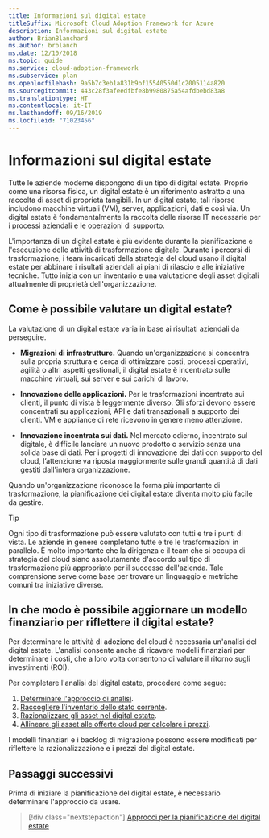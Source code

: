```yaml
---
title: Informazioni sul digital estate
titleSuffix: Microsoft Cloud Adoption Framework for Azure
description: Informazioni sul digital estate
author: BrianBlanchard
ms.author: brblanch
ms.date: 12/10/2018
ms.topic: guide
ms.service: cloud-adoption-framework
ms.subservice: plan
ms.openlocfilehash: 9a5b7c3eb1a831b9bf15540550d1c2005114a820
ms.sourcegitcommit: 443c28f3afeedfbfe8b9980875a54afdbebd83a8
ms.translationtype: HT
ms.contentlocale: it-IT
ms.lasthandoff: 09/16/2019
ms.locfileid: "71023456"
---
```

<!-- markdownlint-disable MD026 -->

# <a name="what-is-a-digital-estate"></a>Informazioni sul digital estate

Tutte le aziende moderne dispongono di un tipo di digital estate. Proprio come una risorsa fisica, un digital estate è un riferimento astratto a una raccolta di asset di proprietà tangibili. In un digital estate, tali risorse includono macchine virtuali (VM), server, applicazioni, dati e così via. Un digital estate è fondamentalmente la raccolta delle risorse IT necessarie per i processi aziendali e le operazioni di supporto.

L'importanza di un digital estate è più evidente durante la pianificazione e l'esecuzione delle attività di trasformazione digitale. Durante i percorsi di trasformazione, i team incaricati della strategia del cloud usano il digital estate per abbinare i risultati aziendali ai piani di rilascio e alle iniziative tecniche. Tutto inizia con un inventario e una valutazione degli asset digitali attualmente di proprietà dell'organizzazione.

## <a name="how-can-a-digital-estate-be-measured"></a>Come è possibile valutare un digital estate?

La valutazione di un digital estate varia in base ai risultati aziendali da perseguire.

- **Migrazioni di infrastrutture.** Quando un'organizzazione si concentra sulla propria struttura e cerca di ottimizzare costi, processi operativi, agilità o altri aspetti gestionali, il digital estate è incentrato sulle macchine virtuali, sui server e sui carichi di lavoro.

- **Innovazione delle applicazioni.** Per le trasformazioni incentrate sui clienti, il punto di vista è leggermente diverso. Gli sforzi devono essere concentrati su applicazioni, API e dati transazionali a supporto dei clienti. VM e appliance di rete ricevono in genere meno attenzione.

- **Innovazione incentrata sui dati.** Nel mercato odierno, incentrato sul digitale, è difficile lanciare un nuovo prodotto o servizio senza una solida base di dati. Per i progetti di innovazione dei dati con supporto del cloud, l’attenzione va riposta maggiormente sulle grandi quantità di dati gestiti dall'intera organizzazione.

Quando un'organizzazione riconosce la forma più importante di trasformazione, la pianificazione dei digital estate diventa molto più facile da gestire.

> [!TIP]
> Ogni tipo di trasformazione può essere valutato con tutti e tre i punti di vista. Le aziende in genere completano tutte e tre le trasformazioni in parallelo. È molto importante che la dirigenza e il team che si occupa di strategia del cloud siano assolutamente d'accordo sul tipo di trasformazione più appropriato per il successo dell'azienda. Tale comprensione serve come base per trovare un linguaggio e metriche comuni tra iniziative diverse.

## <a name="how-can-a-financial-model-be-updated-to-reflect-the-digital-estate"></a>In che modo è possibile aggiornare un modello finanziario per riflettere il digital estate?

Per determinare le attività di adozione del cloud è necessaria un'analisi del digital estate. L'analisi consente anche di ricavare modelli finanziari per determinare i costi, che a loro volta consentono di valutare il ritorno sugli investimenti (ROI).

Per completare l'analisi del digital estate, procedere come segue:

1. [Determinare l'approccio di analisi](./approach.md).
1. [Raccogliere l'inventario dello stato corrente](./inventory.md).
1. [Razionalizzare gli asset nel digital estate](./rationalize.md).
1. [Allineare gli asset alle offerte cloud per calcolare i prezzi](./calculate.md).

I modelli finanziari e i backlog di migrazione possono essere modificati per riflettere la razionalizzazione e i prezzi del digital estate.

## <a name="next-steps"></a>Passaggi successivi

Prima di iniziare la pianificazione del digital estate, è necessario determinare l'approccio da usare.

> [!div class="nextstepaction"]
> [Approcci per la pianificazione del digital estate](./approach.md)
